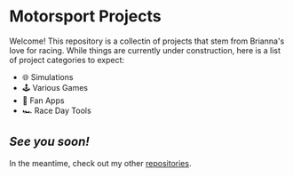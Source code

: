 
# Motorsport Projects

Welcome! This repository is a collectin of projects that stem from Brianna's love for racing. While things are currently under construction, here is a list of project categories to expect:

- 🌐 Simulations
- 🕹 Various Games
- 🏁 Fan Apps
- 🏎 Race Day Tools



## *See you soon!*
In the meantime, check out my other
[repositories](https://github.com/brixnnnxm?tab=repositories).
